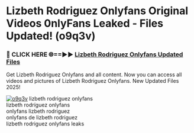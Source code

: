 # Lizbeth Rodriguez Onlyfans Original Videos 0nlyFans Leaked - Files Updated! (o9q3v)

<h3>🔴 CLICK HERE 🌐==►► <a href="https://tinyurl.com/2jnfzry5" rel="nofollow">Lizbeth Rodriguez Onlyfans Updated Files</a></h3>

Get Lizbeth Rodriguez Onlyfans and all content. Now you can access all videos and pictures of Lizbeth Rodriguez Onlyfans. New Updated Files 2025!

[![o9q3v](https://i.imgur.com/GyGTBgg.gif)](https://tinyurl.com/2jnfzry5)
lizbeth rodriguez onlyfans<br>
lizbeth rodríguez onlyfans<br>
onlyfans lizbeth rodriguez<br>
onlyfans de lizbeth rodriguez<br>
lizbeth rodriguez onlyfans leaks